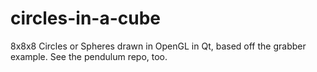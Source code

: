 # circles-in-a-cube
8x8x8 Circles or Spheres drawn in OpenGL in Qt, based off the grabber example.  See the pendulum repo, too.
